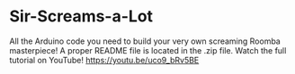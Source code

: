 # Sir-Screams-a-Lot
All the Arduino code you need to build your very own screaming Roomba masterpiece!
A proper README file is located in the .zip file.
Watch the full tutorial on YouTube! https://youtu.be/uco9_bRv5BE
